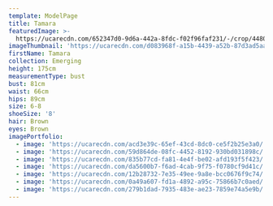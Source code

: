 ```yaml
---
template: ModelPage
title: Tamara
featuredImage: >-
  https://ucarecdn.com/652347d0-9d6a-442a-8fdc-f02f96faf231/-/crop/4480x2875/0,0/-/preview/
imageThumbnail: 'https://ucarecdn.com/d083968f-a15b-4439-a52b-87d3ad5aa3b6/'
firstName: Tamara
collection: Emerging
height: 175cm
measurementType: bust
bust: 81cm
waist: 66cm
hips: 89cm
size: 6-8
shoeSize: '8'
hair: Brown
eyes: Brown
imagePortfolio:
  - image: 'https://ucarecdn.com/acd3e39c-65ef-43cd-8dc0-ce5f2b25e3a0/'
  - image: 'https://ucarecdn.com/59d864de-08fc-4452-8192-930bd031898c/'
  - image: 'https://ucarecdn.com/835b77cd-fa81-4e4f-be02-afd193f5f423/'
  - image: 'https://ucarecdn.com/da5600b7-f6ad-4cab-9f75-f0780cf9d41c/'
  - image: 'https://ucarecdn.com/12b28732-7e35-49ee-9a8e-bcc0676f9c74/'
  - image: 'https://ucarecdn.com/0a49a607-fd1a-4892-a95c-75866b7c0aed/'
  - image: 'https://ucarecdn.com/279b1dad-7935-483e-ae23-7859e74a5e9b/'
---
```


